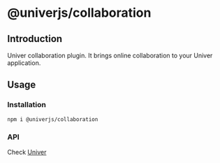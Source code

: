 # @univerjs/collaboration

## Introduction

Univer collaboration plugin. It brings online collaboration to your Univer application.

## Usage

### Installation

```shell
npm i @univerjs/collaboration
```

### API

Check [Univer](https://github.com/dream-num/univer/)
